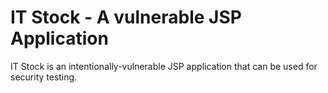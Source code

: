 # IT Stock - A vulnerable JSP Application
IT Stock is an intentionally-vulnerable JSP application that can be used for security testing. 
